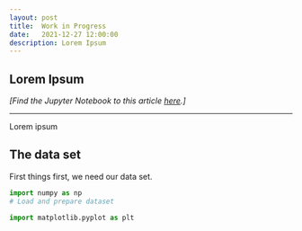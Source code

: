 ```yaml
---
layout: post
title:  Work in Progress
date:   2021-12-27 12:00:00
description: Lorem Ipsum
---
```


## Lorem Ipsum

*[Find the Jupyter Notebook to this article [here](https://github.com/ilkayisik/python-dataengineering-pipeline/blob/main/version_01/gans_main_script.ipynb).]*

---

Lorem ipsum

## The data set

First things first, we need our data set.

```python
import numpy as np
# Load and prepare dataset

```



```python
import matplotlib.pyplot as plt

```
